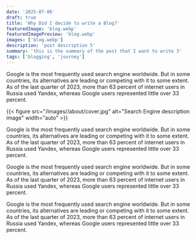 ```yaml
---
date: '2025-07-06'
draft: true
title: 'Why Did I decide to write a Blog?'
featuredImage: 'blog.webp'
featuredImagePreview: 'blog.webp'
images: ['blog.webp']
description: 'post description 5'
summary: 'this is the summary of the post that I want to write 3'
tags: ['blogging', 'journey']
---
```



Google is the most frequently used search engine worldwide. But in some countries, its alternatives are leading or competing with it to some extent. As of the last quarter of 2023, more than 63 percent of internet users in Russia used Yandex, whereas Google users represented little over 33 percent.

{{< figure src="/images//about/cover.jpg" alt="Search Engine description image" width="auto" >}}


Google is the most frequently used search engine worldwide. But in some countries, its alternatives are leading or competing with it to some extent. As of the last quarter of 2023, more than 63 percent of internet users in Russia used Yandex, whereas Google users represented little over 33 percent.


Google is the most frequently used search engine worldwide. But in some countries, its alternatives are leading or competing with it to some extent. As of the last quarter of 2023, more than 63 percent of internet users in Russia used Yandex, whereas Google users represented little over 33 percent.


Google is the most frequently used search engine worldwide. But in some countries, its alternatives are leading or competing with it to some extent. As of the last quarter of 2023, more than 63 percent of internet users in Russia used Yandex, whereas Google users represented little over 33 percent.